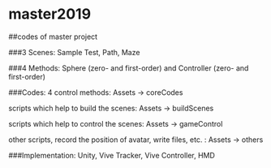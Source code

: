 # master2019
##codes of master project

###3 Scenes: Sample Test, Path, Maze

###4 Methods: Sphere (zero- and first-order) and Controller (zero- and first-order)


###Codes:
4 control methods: Assets -> coreCodes

scripts which help to build the scenes: Assets -> buildScenes

scripts which help to control the scenes: Assets -> gameControl

other scripts, record the position of avatar, write files, etc. : Assets -> others


###Implementation: Unity, Vive Tracker, Vive Controller, HMD